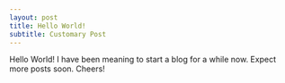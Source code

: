 ```yaml
---
layout: post
title: Hello World!
subtitle: Customary Post
---
```


Hello World! I have been meaning to start a blog for a while now. Expect more posts soon. Cheers!
